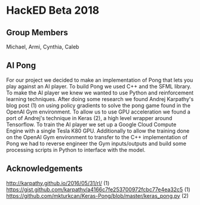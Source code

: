 # HackED Beta 2018

## Group Members
Michael, Armi, Cynthia, Caleb

## AI Pong
For our project we decided to make an implementation of Pong that lets you play
against an AI player. To build Pong we used C++ and the SFML library. To make
the AI player we knew we wanted to use Python and reinforcement learning
techniques. After doing some research we found Andrej Karpathy's blog post (1) on
using policy gradients to solve the pong game found in the OpenAI Gym
environment. To allow us to use GPU acceleration we found a port of Andrej's
technique in Keras (2), a high level wrapper around Tensorflow. To train the
AI player we set up a Google Cloud Compute Engine with a single Tesla K80 GPU.
Additionally to allow the training done on the OpenAI Gym environment to
transfer to the C++ implementation of Pong we had to reverse engineer the
Gym inputs/outputs and build some processing scripts in Python to interface
with the model.

## Acknowledgements
http://karpathy.github.io/2016/05/31/rl/ (1)
https://gist.github.com/karpathy/a4166c7fe253700972fcbc77e4ea32c5 (1)
https://github.com/mkturkcan/Keras-Pong/blob/master/keras_pong.py (2)
